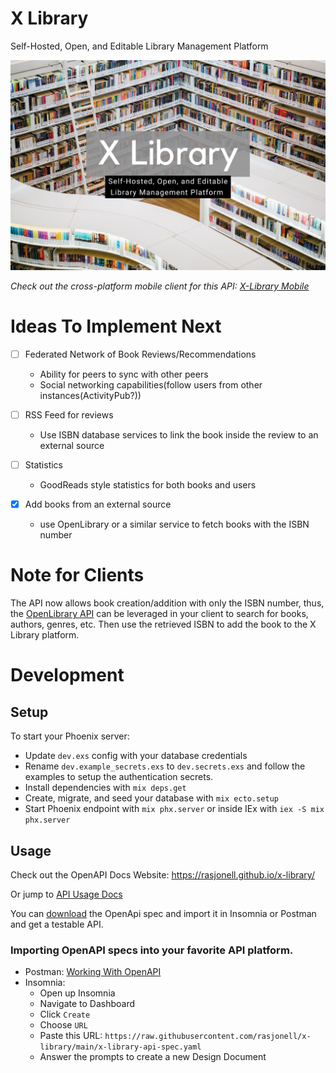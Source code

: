 # X Library

Self-Hosted, Open, and Editable Library Management Platform 

![Banner Photo](./x-library.png)

_Check out the cross-platform mobile client for this API: [X-Library Mobile](https://github.com/rasjonell/x-library-mobile)_

# Ideas To Implement Next

- [ ] Federated Network of Book Reviews/Recommendations
  - Ability for peers to sync with other peers
  - Social networking capabilities(follow users from other instances(ActivityPub?))

- [ ] RSS Feed for reviews
  - Use ISBN database services to link the book inside the review to an external source

- [ ] Statistics
  - GoodReads style statistics for both books and users

- [x] Add books from an external source
  - use OpenLibrary or a similar service to fetch books with the ISBN number

# Note for Clients

The API now allows book creation/addition with only the ISBN number, thus, the [OpenLibrary API](https://openlibrary.org/developers/api) can be leveraged  in your client to search for books, authors, genres, etc. Then use the retrieved ISBN to add the book to the X Library platform.

# Development

## Setup

To start your Phoenix server:
  * Update `dev.exs` config with your database credentials
  * Rename `dev.example_secrets.exs` to `dev.secrets.exs` and follow the examples to setup the authentication secrets.
  * Install dependencies with `mix deps.get`
  * Create, migrate, and seed your database with `mix ecto.setup`
  * Start Phoenix endpoint with `mix phx.server` or inside IEx with `iex -S mix phx.server`

## Usage

Check out the OpenAPI Docs Website: https://rasjonell.github.io/x-library/

Or jump to [API Usage Docs](#api-usage-docs)

You can [download](https://raw.githubusercontent.com/rasjonell/x-library/main/x-library-api-spec.yaml) the OpenApi spec and import it in Insomnia or Postman and get a testable API.

### Importing OpenAPI specs into your favorite API platform.

- Postman: [Working With OpenAPI](https://learning.postman.com/docs/integrations/available-integrations/working-with-openAPI/)
- Insomnia:
  - Open up Insomnia
  - Navigate to Dashboard
  - Click `Create`
  - Choose `URL`
  - Paste this URL: `https://raw.githubusercontent.com/rasjonell/x-library/main/x-library-api-spec.yaml`
  - Answer the prompts to create a new Design Document
